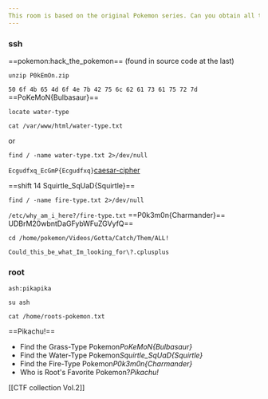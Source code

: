 ```yaml
---
This room is based on the original Pokemon series. Can you obtain all the Pokemon in this room?
---
```


### ssh 

==pokemon:hack_the_pokemon== (found in source code at the last)

```Desktop
unzip P0kEmOn.zip
```

`50 6f 4b 65 4d 6f 4e 7b 42 75 6c 62 61 73 61 75 72 7d` ==PoKeMoN{Bulbasaur}==

```
locate water-type
```

```
cat /var/www/html/water-type.txt
```

or 

```
find / -name water-type.txt 2>/dev/null
```
`Ecgudfxq_EcGmP{Ecgudfxq}`[caesar-cipher](https://cryptii.com/pipes/caesar-cipher)

==shift 14 Squirtle_SqUaD{Squirtle}==

```or locate
find / -name fire-type.txt 2>/dev/null
```

`/etc/why_am_i_here?/fire-type.txt` ==P0k3m0n{Charmander}== UDBrM20wbntDaGFybWFuZGVyfQ==

```ash
cd /home/pokemon/Videos/Gotta/Catch/Them/ALL!
```

```
Could_this_be_what_Im_looking_for\?.cplusplus
```
### root

`ash:pikapika`

```pikapika
su ash
```

```
cat /home/roots-pokemon.txt
```

==Pikachu!==

- Find the Grass-Type Pokemon*PoKeMoN{Bulbasaur}*
- Find the Water-Type Pokemon*Squirtle_SqUaD{Squirtle}*
- Find the Fire-Type Pokemon*P0k3m0n{Charmander}*
- Who is Root's Favorite Pokemon?*Pikachu!*

[[CTF collection Vol.2]]
